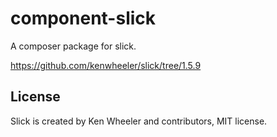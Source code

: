 # component-slick

A composer package for slick.

https://github.com/kenwheeler/slick/tree/1.5.9

## License

Slick is created by Ken Wheeler and contributors, MIT license.
